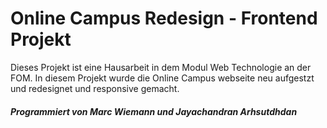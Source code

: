 # Online Campus Redesign - Frontend Projekt

Dieses Projekt ist eine Hausarbeit in dem Modul Web Technologie an der FOM. 
In diesem Projekt wurde die Online Campus webseite neu aufgestzt und redesignet und responsive gemacht.

##### Programmiert von Marc Wiemann und Jayachandran Arhsutdhdan
